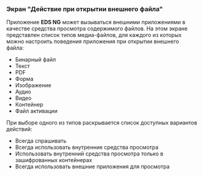 ### Экран "Действие при открытии внешнего файла"

Приложение **EDS NG** может вызываться внешними приложениями в качестве средства просмотра содержимого файлов.
На этом экране представлен список типов медиа-файлов, для каждого из которых можно настроить поведения приложения при открытии внешнего файла:
- Бинарный файл
- Текст
- PDF
- Форма
- Изображение
- Аудио
- Видео
- Контейнер
- Файл активации

При выборе одного из типов раскрывается список доступных вариантов действий:
- Всегда спрашивать
- Всегда использовать внутренние средства просмотра
- Использовать внутренний средства просмотра только в зашифрованных контейнерах
- Всегда использовать внешние приложения для просмотра
